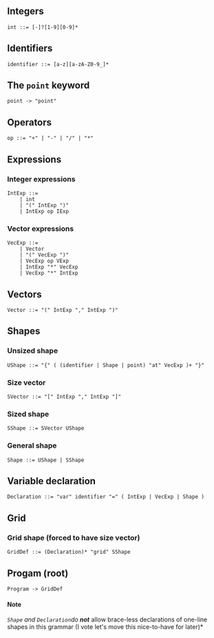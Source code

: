 ## Integers
`int ::= [-]?[1-9][0-9]*`

## Identifiers
`identifier ::= [a-z][a-zA-Z0-9_]*`

## The `point` keyword
`point -> "point"`

## Operators
`op ::= "+" | "-" | "/" | "*"`

## Expressions

### Integer expressions
```
IntExp ::= 
    | int
    | "(" IntExp ")"
    | IntExp op IExp
```

### Vector expressions
```
VecExp ::= 
    | Vector
    | "(" VecExp ")"
    | VecExp op VExp
    | IntExp "*" VecExp
    | VecExp "*" IntExp
```

## Vectors
```
Vector ::= "(" IntExp "," IntExp ")"
```

## Shapes
### Unsized shape
`UShape ::= "{" ( (identifier | Shape | point) "at" VecExp )+ "}"`

### Size vector
`SVector ::= "[" IntExp "," IntExp "]"`

### Sized shape
`SShape ::= SVector UShape`

### General shape
`Shape ::= UShape | SShape`


## Variable declaration
```
Declaration ::= "var" identifier "=" ( IntExp | VecExp | Shape )
```


## Grid
### Grid shape (forced to have size vector)
`GridDef ::= (Declaration)* "grid" SShape`

## Progam (root)
`Program -> GridDef`

#### Note
*`Shape` and `Declaration`do **not*** allow brace-less declarations of one-line
shapes in this grammar (I vote let's move this nice-to-have for later)*
